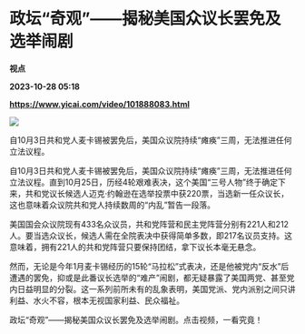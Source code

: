 # 政坛“奇观”——揭秘美国众议长罢免及选举闹剧
**视点**

**2023-10-28 05:18**

**https://www.yicai.com/video/101888083.html**

![](http://imgcdn.yicai.com/vms-new/2023/10/3c5a5688-33ba-4484-ac94-5387cfe8fc63.png) 

自10月3日共和党人麦卡锡被罢免后，美国众议院持续“瘫痪”三周，无法推进任何立法议程。

自10月3日共和党人麦卡锡被罢免后，美国众议院持续“瘫痪”三周，无法推进任何立法议程。直到10月25日，历经4轮艰难表决，这个美国“三号人物”终于确定下来，共和党议长候选人迈克·约翰逊在选举投票中获220票，当选新一任众议长，这也意味着众议院共和党人持续数周的“内乱”暂告一段落。

美国国会众议院现有433名众议员，共和党阵营和民主党阵营分别有221人和212人。要当选众议长，候选人需在全院表决中获得简单多数，即217名议员支持。这意味着，拥有221人的共和党阵营只要保持团结，拿下议长本毫无悬念。

然而，无论是今年1月麦卡锡经历的15轮“马拉松”式表决，还是他被党内“反水”后遭遇的罢免，抑或是此番议长选举的“难产”闹剧，都无疑暴露了美国两党、甚至党内日益明显的分裂。这一系列前所未有的乱象表明，美国党派、党内派别之间只讲利益、水火不容，根本无视国家利益、民众福祉。

政坛“奇观”——揭秘美国众议长罢免及选举闹剧。点击视频，一看究竟！